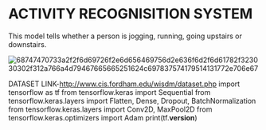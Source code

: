 # ACTIVITY RECOGNISITION SYSTEM
This model tells whether a person is jogging, running, going upstairs or downstairs.

![68747470733a2f2f6d69726f2e6d656469756d2e636f6d2f6d61782f323030302f312a766a4d79467665665251624c697837574179514131772e706e67](https://user-images.githubusercontent.com/72206563/144272052-da4b6a22-5b53-44f3-8e2c-acc75eb67f46.png)

DATASET LINK-http://www.cis.fordham.edu/wisdm/dataset.php
import tensorflow as tf
from tensorflow.keras import Sequential
from tensorflow.keras.layers import Flatten, Dense, Dropout, BatchNormalization
from tensorflow.keras.layers import Conv2D, MaxPool2D
from tensorflow.keras.optimizers import Adam
print(tf.__version__)
